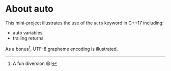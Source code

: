 # About auto

This mini-project illustrates the use of the `auto` keyword in C++17 including:

- auto variables
- trailing returns

As a bonus[^1], UTF-8 grapheme encoding is illustrated.

[^1]: A fun diversion 😃!